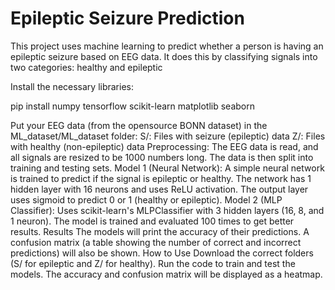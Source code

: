 # Epileptic Seizure Prediction

This project uses machine learning to predict whether a person is having an epileptic seizure based on EEG data. It does this by classifying signals into two categories: healthy and epileptic

Install the necessary libraries:

pip install numpy tensorflow scikit-learn matplotlib seaborn

Put your EEG data (from the opensource BONN dataset) in the ML_dataset/ML_dataset folder:
        S/: Files with seizure (epileptic) data
        Z/: Files with healthy (non-epileptic) data
Preprocessing: The EEG data is read, and all signals are resized to be 1000 numbers long. The data is then split into training and testing sets.
    Model 1 (Neural Network):
        A simple neural network is trained to predict if the signal is epileptic or healthy.
        The network has 1 hidden layer with 16 neurons and uses ReLU activation.
        The output layer uses sigmoid to predict 0 or 1 (healthy or epileptic).
    Model 2 (MLP Classifier):
        Uses scikit-learn's MLPClassifier with 3 hidden layers (16, 8, and 1 neuron).
        The model is trained and evaluated 100 times to get better results.
Results
    The models will print the accuracy of their predictions.
    A confusion matrix (a table showing the number of correct and incorrect predictions) will also be shown.
How to Use
    Download the correct folders (S/ for epileptic and Z/ for healthy).
    Run the code to train and test the models.
    The accuracy and confusion matrix will be displayed as a heatmap.
